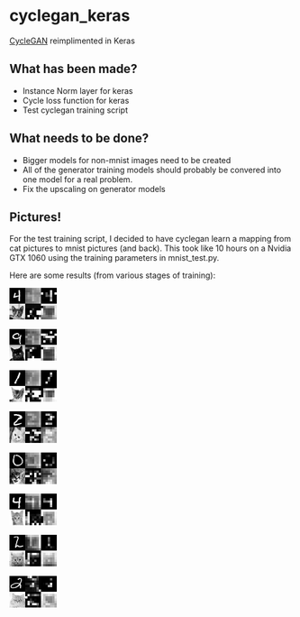 # cyclegan_keras
[CycleGAN](https://github.com/junyanz/CycleGAN) reimplimented in Keras

## What has been made?
* Instance Norm  layer for keras
* Cycle loss function for keras
* Test cyclegan training script

## What needs to be done?
* Bigger models for non-mnist images need to be created
* All of the generator training models should probably be convered into one model for a real problem.
* Fix the upscaling on generator models

## Pictures!
For the test training script, I decided to have cyclegan learn a mapping from cat pictures to mnist pictures (and back).
This took like 10 hours on a Nvidia GTX 1060 using the training parameters in mnist_test.py.

Here are some results (from various stages of training):

![19](/test/example_output/images/19.png)

![31](/test/example_output/images/31.png)

![34](/test/example_output/images/34.png)

![42](/test/example_output/images/42.png)

![62](/test/example_output/images/62.png)

![72](/test/example_output/images/72.png)

![80](/test/example_output/images/80.png)

![90](/test/example_output/images/90.png)


